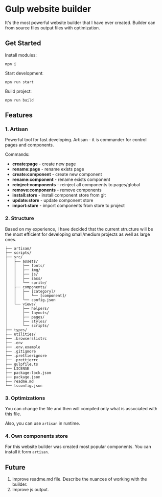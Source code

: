 # Gulp website builder

It's the most powerful website builder that I have ever created. Builder can from source files output files with optimization.

## Get Started

Install modules:

```
npm i
```

Start development:

```
npm run start
```

Build project:

```
npm run build
```

## Features

### 1. Artisan

Powerful tool for fast developing. Artisan - it is commander for control
pages and components.

Commands:

- **create:page** - create new page
- **rename:page** - rename exists page
- **create:component** - create new component
- **rename:component** - rename exists component
- **reinject:components** - reinject all components to pages/global
- **remove:components** - remove components
- **install:store** - install component store from git
- **update:store** - update component store
- **import:store** - import components from store to project

### 2. Structure

Based on my experience, I have decided that the current structure will be the most efficient for developing small/medium projects as well as large ones.

```
├── artisan/
├── scripts/
├── src/
│   ├── assets/
│   │   ├── fonts/
│   │   ├── img/
│   │   ├── js/
│   │   ├── sass/
│   │   └── sprite/
│   ├── components/
│   │   ├── [category]/
│   │   │   └── [component]/
│   │   └── config.json
│   └── views/
│       ├── helpers/
│       ├── layouts/
│       ├── pages/
│       ├── styles/
│       └── scripts/
├── types/
├── utilities/
├── .browserslistrc
├── .env
├── .env.example
├── .gitignore
├── .prettierignore
├── .prettierrc
├── gulpfile.ts
├── LICENSE
├── package-lock.json
├── package.json
├── readme.md
└── tsconfig.json
```

### 3. Optimizations

You can change the file and then will compiled only what is associated with this file.

Also, you can use `artisan` in runtime.

### 4. Own components store

For this website builder was created most popular components. You can install
it form `artisan`.

## Future

1. Improve readme.md file. Describe the nuances of working with the builder.
2. Improve js output.
